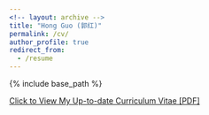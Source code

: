 ```yaml
---
<!-- layout: archive -->
title: "Hong Guo (郭红)"
permalink: /cv/
author_profile: true
redirect_from:
  - /resume
---
```


{% include base_path %}

[Click to View My Up-to-date Curriculum Vitae [PDF]](http://HongGuo.github.io/files/HongGuo_CV.pdf)

<!-- <embed src="https://hongguo001.github.io/HongGuo.github.io/files/cv/HongGuo_CV.pdf" width="650" height="1800" type='application/pdf'> -->



